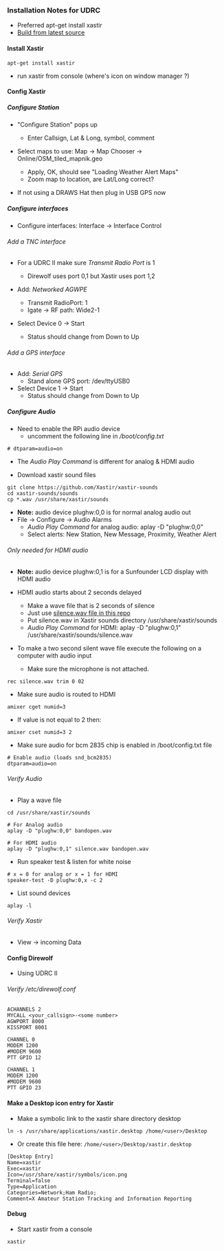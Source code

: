 ### Installation Notes for UDRC
* Preferred apt-get install xastir
* [Build from latest source](http://xastir.org/index.php/HowTo:Raspbian_Jessie)

#### Install Xastir

```
apt-get install xastir
```
* run xastir from console (where's icon on window manager ?)

#### Config Xastir
##### Configure Station
* "Configure Station" pops up
  * Enter Callsign, Lat & Long, symbol, comment

* Select maps to use: Map -> Map Chooser -> Online/OSM_tiled_mapnik.geo
  * Apply, OK, should see "Loading Weather Alert Maps"
  * Zoom map to location, are Lat/Long correct?
* If not using a DRAWS Hat then plug in USB GPS now

##### Configure interfaces
  * Configure interfaces: Interface -> Interface Control

###### Add a TNC interface
* For a UDRC II make sure _Transmit Radio Port_ is 1
  * Direwolf uses port 0,1 but Xastir uses port 1,2

* Add: _Networked AGWPE_
  * Transmit RadioPort: 1
  * Igate -> RF path: Wide2-1
* Select Device 0 -> Start
  * Status should change from Down to Up

###### Add a GPS interface

* Add: _Serial GPS_
  * Stand alone GPS port: /dev/ttyUSB0
* Select Device 1 -> Start
  * Status should change from Down to Up

##### Configure Audio
* Need to enable the RPi audio device
  * uncomment the following line in _/boot/config.txt_
```
# dtparam=audio=on
```
* The _Audio Play Command_ is different for analog & HDMI audio

* Download xastir sound files
```
git clone https://github.com/Xastir/xastir-sounds
cd xastir-sounds/sounds
cp *.wav /usr/share/xastir/sounds
```
* **Note:** audio device plughw:0,0 is for normal analog audio out
* File -> Configure -> Audio Alarms
  * _Audio Play Command_ for analog audio: aplay -D "plughw:0,0"
  * Select alerts: New Station, New Message, Proximity, Weather Alert

###### Only needed for HDMI audio

* **Note:** audio device plughw:0,1 is for a Sunfounder LCD display with HDMI audio

* HDMI audio starts about 2 seconds delayed
  * Make a wave file that is 2 seconds of silence
  * Just use [silence.wav file in this repo](https://github.com/nwdigitalradio/n7nix/blob/master/xastir/silence.wav)
  * Put silence.wav in Xastir sounds directory /usr/share/xastir/sounds
  * _Audio Play Command_ for HDMI: aplay -D "plughw:0,1" /usr/share/xastir/sounds/silence.wav

* To make a two second silent wave file execute the following on a computer with audio input
  * Make sure the microphone is not attached.
```
rec silence.wav trim 0 02
```

* Make sure audio is routed to HDMI
```
amixer cget numid=3
```
* If value is not equal to 2 then:
```
amixer cset numid=3 2
```
* Make sure audio for bcm 2835 chip is enabled in /boot/config.txt file
```
# Enable audio (loads snd_bcm2835)
dtparam=audio=on
```

###### Verify Audio
* Play a wave file
```
cd /usr/share/xastir/sounds

# For Analog audio
aplay -D "plughw:0,0" bandopen.wav

# For HDMI audio
aplay -D "plughw:0,1" silence.wav bandopen.wav
```
* Run speaker test & listen for white noise
```
# x = 0 for analog or x = 1 for HDMI
speaker-test -D plughw:0,x -c 2
```
* List sound devices
```
aplay -l
```

###### Verify Xastir
* View -> incoming Data

#### Config Direwolf
* Using UDRC II

###### Verify /etc/direwolf.conf
```
ACHANNELS 2
MYCALL <your_callsign>-<some number>
AGWPORT 8000
KISSPORT 8001

CHANNEL 0
MODEM 1200
#MODEM 9600
PTT GPIO 12

CHANNEL 1
MODEM 1200
#MODEM 9600
PTT GPIO 23
```

#### Make a Desktop icon entry for Xastir
* Make a symbolic link to the xastir share directory desktop
```
ln -s /usr/share/applications/xastir.desktop /home/<user>/Desktop
```

* Or create this file here: `/home/<user>/Desktop/xastir.desktop`
```
[Desktop Entry]
Name=xastir
Exec=xastir
Icon=/usr/share/xastir/symbols/icon.png
Terminal=false
Type=Application
Categories=Network;Ham Radio;
Comment=X Amateur Station Tracking and Information Reporting
```

#### Debug

* Start xastir from a console
```
xastir
```